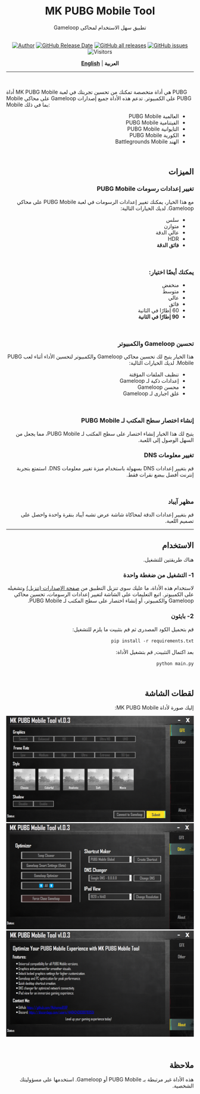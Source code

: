 <div align="center">

<h1>MK PUBG Mobile Tool</h1>
 Gameloop تطبيق سهل الاستخدام لمحاكى <br><br>


[![Author](https://img.shields.io/badge/Author-Mohamed%20Kamal-blue)](https://github.com/MohamedKVIP) [![GitHub Release Date](https://img.shields.io/github/release-date/MohamedKVIP/MK-PUBG-Mobile-Tool)](https://github.com/MohamedKVIP/MK-PUBG-Mobile-Tool/releases) [![GitHub all releases](https://img.shields.io/github/downloads/MohamedKVIP/MK-PUBG-Mobile-Tool/total?color=brightgreen)](https://github.com/MohamedKVIP/MK-PUBG-Mobile-Tool/releases) [![GitHub issues](https://img.shields.io/github/issues-raw/MohamedKVIP/MK-PUBG-Mobile-Tool)](https://github.com/MohamedKVIP/MK-PUBG-Mobile-Tool/issues) ![Visitors](https://api.visitorbadge.io/api/visitors?path=https%3A%2F%2Fgithub.com%2FMohamedKVIP%2FMK-PUBG-Mobile-Tool&countColor=%2337d67a&style=flat)


[**English**](./README.md) | **العربية**
</div>

------
<br>

أداة MK PUBG Mobile هي أداة متخصصة تمكنك من تحسين تجربتك في لعبة PUBG Mobile على محاكي Gameloop على الكمبيوتر. تدعم هذه الأداة جميع إصدارات PUBG Mobile بما في ذلك:

<div dir="rtl">
<ul>
  <li>العالمية PUBG Mobile</li>
  <li>الفيتنامية PUBG Mobile</li>
  <li>التايوانية PUBG Mobile</li>
  <li>الكورية PUBG Mobile</li>
  <li>الهند Battlegrounds Mobile</li>
</ul>
<br>
<h2>الميزات</h2>
<h3>تغيير إعدادات رسومات PUBG Mobile</h3>
مع هذا الخيار، يمكنك تغيير إعدادات الرسومات في لعبة PUBG Mobile على محاكي Gameloop. لديك الخيارات التالية:


<ul>
  <li>سلس</li>
  <li>متوازن</li>
  <li>عالي الدقة</li>
  <li>HDR</li>
  <li><strong>فائق الدقة</strong></li>
</ul>
<br>
<h3>يمكنك أيضًا اختيار:</h3>
<ul>
  <li>منخفض</li>
  <li>متوسط</li>
  <li>عالي</li>
  <li>فائق</li>
  <li>60 إطارًا في الثانية</li>
  <li><strong>90 إطارًا في الثانية</strong></li>
</ul>
<br>
<h3>تحسين Gameloop والكمبيوتر</h3>

هذا الخيار يتيح لك تحسين محاكي Gameloop والكمبيوتر لتحسين الأداء أثناء لعب PUBG Mobile. لديك الخيارات التالية:


<ul>
  <li>تنظيف الملفات المؤقتة</li>
  <li>إعدادات ذكية لـ Gameloop</li>
  <li>محسن Gameloop</li>
  <li>غلق اجبارى لـ Gameloop</li>
</ul>

<br>
<h3>إنشاء اختصار سطح المكتب لـ PUBG Mobile</h3>
يتيح لك هذا الخيار إنشاء اختصار على سطح المكتب لـ PUBG Mobile، مما يجعل من السهل الوصول إلى اللعبة.

<br>
<h3>تغيير معلومات DNS</h3>

قم بتغيير إعدادات DNS بسهولة باستخدام ميزة تغيير معلومات DNS. استمتع بتجربة إنترنت أفضل ببضع نقرات فقط.

<br>
<h3>مظهر آيباد</h3>

قم بتغيير إعدادات الدقة لمحاكاة شاشة عرض تشبه آيباد بنقرة واحدة واحصل على تصميم اللعبة.

------
<h2>الاستخدام</h2>

هناك طريقتين للتشغيل.

<h3>1- التشغيل من ضغطة واحدة</h3>

لاستخدام هذه الأداة، ما عليك سوى تنزيل التطبيق من [صفحة الإصدارات (تنزيل)](https://github.com/MohamedKVIP/MK-PUBG-Mobile-Tool/releases) وتشغيله على الكمبيوتر. اتبع التعليمات على الشاشة لتغيير إعدادات الرسومات، تحسين محاكي Gameloop والكمبيوتر، أو إنشاء اختصار على سطح المكتب لـ PUBG Mobile.

<h3>2- بايثون</h3>

قم بتحميل الكود المصدرى ثم قم بتثبيت ما يلزم للتشغيل:
```shell
pip install -r requirements.txt
```
بعد اكتمال التثبيت, قم بتشغيل الأداة:
```shell
python main.py
```

<br>
<h2>لقطات الشاشة</h2>

إليك صورة لأداة MK PUBG Mobile:

![صورة شاشة أداة MK PUBG Mobile](./images/mk-pubg-mobile-tool.png)
![صورة شاشة تحسين أداة MK PUBG Mobile](./images/mk-pubg-mobile-tool-optimize.png)
![ حول صورة شاشة أداة  MK PUBG Mobile](./images/mk-pubg-mobile-tool-about.png)

<br>
<h2>ملاحظة</h2>

هذه الأداة غير مرتبطة بـ PUBG Mobile أو Gameloop. استخدمها على مسؤوليتك الشخصية.
</div>
